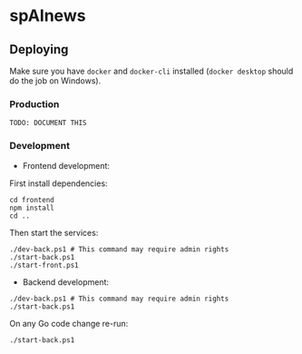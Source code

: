 # spAInews

## Deploying

Make sure you have `docker` and `docker-cli` installed (`docker desktop` should do the job on Windows).

### Production

```shell
TODO: DOCUMENT THIS
```

### Development

- Frontend development:

First install dependencies:

```shell
cd frontend
npm install
cd ..
```

Then start the services:

```shell
./dev-back.ps1 # This command may require admin rights
./start-back.ps1
./start-front.ps1
```

- Backend development:

```shell
./dev-back.ps1 # This command may require admin rights
./start-back.ps1
```

On any Go code change re-run:

```shell
./start-back.ps1
```
